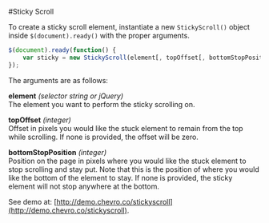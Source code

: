#Sticky Scroll

To create a sticky scroll element, instantiate a new `StickyScroll()` object inside `$(document).ready()` with the proper arguments.

```javascript
$(document).ready(function() {
	var sticky = new StickyScroll(element[, topOffset[, bottomStopPosition]]); 
});
```

The arguments are as follows:

**element** *(selector string or jQuery)*  
The element you want to perform the sticky scrolling on.

**topOffset** *(integer)*  
Offset in pixels you would like the stuck element to remain from the top while scrolling. If none is provided, the offset will be zero.

**bottomStopPosition** *(integer)*  
Position on the page in pixels where you would like the stuck element to stop scrolling and stay put. Note that this is the position of where you would like the bottom of the element to stay. If none is provided, the sticky element will not stop anywhere at the bottom.

See demo at: [http://demo.chevro.co/stickyscroll](http://demo.chevro.co/stickyscroll).
